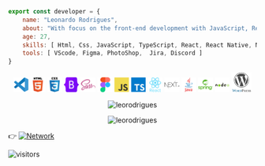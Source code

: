 

```js
export const developer = { 
    name: "Leonardo Rodrigues",
    about: "With focus on the front-end development with JavaScript, React, React Native and NodeJS.",
    age: 27,
    skills: [ Html, Css, JavaScript, TypeScript, React, React Native, Next, Node ], 
    tools: [ VScode, Figma, PhotoShop,  Jira, Discord ]
}

```
<p align="center">
<img src="https://raw.githubusercontent.com/devicons/devicon/master/icons/vscode/vscode-original.svg" alt="vscode"  width="30" height="30"/>
<img src="https://raw.githubusercontent.com/devicons/devicon/master/icons/html5/html5-original-wordmark.svg" alt="html5"  width="30" height="30"/>
<img src="https://raw.githubusercontent.com/devicons/devicon/master/icons/css3/css3-original-wordmark.svg" alt="css3"  width="30" height="30"/>
<img src="https://raw.githubusercontent.com/devicons/devicon/master/icons/bootstrap/bootstrap-original.svg" alt="bootstrap"  width="30" height="30"/>
<img src="https://raw.githubusercontent.com/devicons/devicon/master/icons/sass/sass-original.svg" alt="sass"  width="30" height="30"/>
<img src="https://raw.githubusercontent.com/devicons/devicon/master/icons/figma/figma-original.svg" alt="figma"  width="30" height="30"/>
<img src="https://raw.githubusercontent.com/devicons/devicon/master/icons/javascript/javascript-original.svg" alt="javascript"  width="30" height="30"/>
<img src="https://raw.githubusercontent.com/devicons/devicon/master/icons/typescript/typescript-original.svg" alt="typescript"  width="30" height="30"/>
<img src="https://raw.githubusercontent.com/devicons/devicon/master/icons/react/react-original-wordmark.svg" alt="react"  width="30" height="30">
<img src="https://raw.githubusercontent.com/devicons/devicon/master/icons/nextjs/nextjs-original-wordmark.svg" alt="nextjs"  width="30" height="30"/>
<img src="https://raw.githubusercontent.com/devicons/devicon/master/icons/java/java-original-wordmark.svg" alt="java"    width="30" height="30"/>
<img src="https://raw.githubusercontent.com/devicons/devicon/master/icons/spring/spring-original-wordmark.svg" alt="spring"   width="30" height="30"/>
<img src="https://raw.githubusercontent.com/devicons/devicon/master/icons/nodejs/nodejs-original-wordmark.svg" alt="nodejs"  width="30" height="30"/>
<img src="https://raw.githubusercontent.com/devicons/devicon/master/icons/wordpress/wordpress-original.svg" alt="wp" width="40" height="40"/>
</p>


<p align="center">
<img src="https://github-readme-stats.vercel.app/api?username=onLeoRodrigues&show_icons=true&hide=html&theme=react" alt="leorodrigues"/>
</p>

<p align="center">
<img src="https://github-readme-stats.vercel.app/api/top-langs/?username=onLeoRodrigues&show_icons=true&hide=html&theme=react&layout=compact" alt="leorodrigues"/>
</p>

👉 <a href="https://bio.link/leorodriguesdev"><img alt="Network" src="https://img.shields.io/badge/Network Go!-My Links-yellow"></a>

![visitors](https://visitor-badge.glitch.me/badge?page_id=onLeoRodrigues.onLeoRodrigues)



